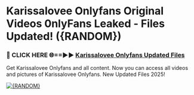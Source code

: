 # Karissalovee Onlyfans Original Videos 0nlyFans Leaked - Files Updated! ({RANDOM})

<h3>🔴 CLICK HERE 🌐==►► <a href="https://betterlinks.top/A2PfLJ" rel="nofollow">Karissalovee Onlyfans Updated Files</a></h3>

Get Karissalovee Onlyfans and all content. Now you can access all videos and pictures of Karissalovee Onlyfans. New Updated Files 2025!

[![{RANDOM}](https://i.imgur.com/ppqm5kG.gif)](https://betterlinks.top/A2PfLJ)